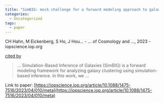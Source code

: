 ```yaml
---
title: "SimBIG: mock challenge for a forward modeling approach to galaxy clustering"
categories:
  - Uncategorized
tags:
  - paper
---
```

CH Hahn, M Eickenberg, S Ho, J Hou… - … of Cosmology and …, 2023 - iopscience.iop.org

[cited by](https://scholar.google.com/scholar?cites=1204951877132903978&as_sdt=4000005&sciodt=0,18&hl=en&num=20) 

>… Simulation-Based Inference of Galaxies (SimBIG) is a forward modeling framework for analyzing galaxy clustering using simulation-based inference. In this work, we …

Link to paper: [https://iopscience.iop.org/article/10.1088/1475-7516/2023/04/010/meta](https://iopscience.iop.org/article/10.1088/1475-7516/2023/04/010/meta)
